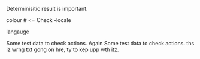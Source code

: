 Determinisitic result is important.

colour # <= Check -locale

langauge

Some test data to check actions.
Again Some test data to check actions.
ths iz wrng txt gong on hre, ty to kep upp wth itz.
